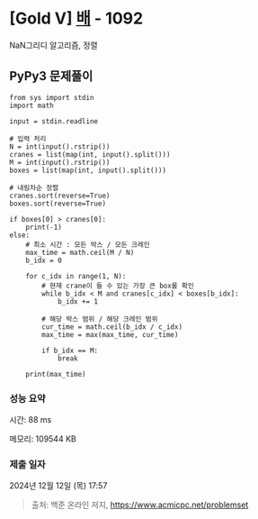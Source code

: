 # [Gold V] [배](https://www.acmicpc.net/problem/1092) - 1092 

NaN그리디 알고리즘, 정렬

## PyPy3 문제풀이

```PyPy3
from sys import stdin
import math

input = stdin.readline

# 입력 처리
N = int(input().rstrip())
cranes = list(map(int, input().split()))
M = int(input().rstrip())
boxes = list(map(int, input().split()))

# 내림차순 정렬
cranes.sort(reverse=True)
boxes.sort(reverse=True)

if boxes[0] > cranes[0]:
    print(-1)
else:
    # 최소 시간 : 모든 박스 / 모든 크레인
    max_time = math.ceil(M / N)
    b_idx = 0

    for c_idx in range(1, N):
        # 현재 crane이 들 수 있는 가장 큰 box를 확인
        while b_idx < M and cranes[c_idx] < boxes[b_idx]:
            b_idx += 1

        # 해당 박스 범위 / 해당 크레인 범위
        cur_time = math.ceil(b_idx / c_idx)
        max_time = max(max_time, cur_time)

        if b_idx == M:
            break
    
    print(max_time)
```

### 성능 요약

시간: 88 ms

메모리: 109544 KB

### 제출 일자

2024년 12월 12일 (목) 17:57

> 출처: 백준 온라인 저지, https://www.acmicpc.net/problemset 


